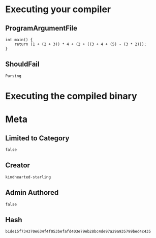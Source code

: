 # Executing your compiler

## ProgramArgumentFile

```
int main() {
    return (1 + (2 + 3)) * 4 + (2 + ((3 + 4 + (5) - (3 * 2)));
}

```

## ShouldFail

```
Parsing
```

# Executing the compiled binary

# Meta

## Limited to Category

```
false
```

## Creator

```
kindhearted-starling
```

## Admin Authored

```
false
```

## Hash

```
b1de15f734370e634f4f053befafd403e79eb28bc4de97a29a935799bed4c435
```
